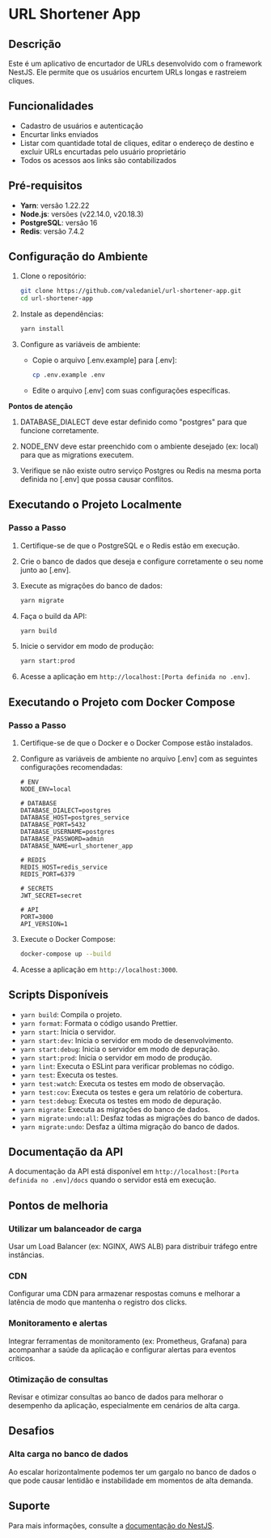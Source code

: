 # URL Shortener App

## Descrição

Este é um aplicativo de encurtador de URLs desenvolvido com o framework NestJS. Ele permite que os usuários encurtem URLs longas e rastreiem cliques.

## Funcionalidades

- Cadastro de usuários e autenticação
- Encurtar links enviados
- Listar com quantidade total de cliques, editar o endereço de destino e excluir URLs encurtadas pelo usuário proprietário
- Todos os acessos aos links são contabilizados

## Pré-requisitos

- **Yarn**: versão 1.22.22
- **Node.js**: versões (v22.14.0, v20.18.3)
- **PostgreSQL**: versão 16
- **Redis**: versão 7.4.2

## Configuração do Ambiente

1. Clone o repositório:

   ```bash
   git clone https://github.com/valedaniel/url-shortener-app.git
   cd url-shortener-app
   ```

2. Instale as dependências:

   ```bash
   yarn install
   ```

3. Configure as variáveis de ambiente:
   - Copie o arquivo [.env.example] para [.env]:
     ```bash
     cp .env.example .env
     ```
   - Edite o arquivo [.env] com suas configurações específicas.

**Pontos de atenção**

1. DATABASE_DIALECT deve estar definido como "postgres" para que funcione corretamente.

2. NODE_ENV deve estar preenchido com o ambiente desejado (ex: local) para que as migrations executem.

3. Verifique se não existe outro serviço Postgres ou Redis na mesma porta definida no [.env] que possa causar conflitos.

## Executando o Projeto Localmente

### Passo a Passo

1. Certifique-se de que o PostgreSQL e o Redis estão em execução.

2. Crie o banco de dados que deseja e configure corretamente o seu nome junto ao [.env].

3. Execute as migrações do banco de dados:

   ```bash
   yarn migrate
   ```

4. Faça o build da API:

   ```bash
   yarn build
   ```

5. Inicie o servidor em modo de produção:

   ```bash
   yarn start:prod
   ```

6. Acesse a aplicação em `http://localhost:[Porta definida no .env]`.

## Executando o Projeto com Docker Compose

### Passo a Passo

1. Certifique-se de que o Docker e o Docker Compose estão instalados.

2. Configure as variáveis de ambiente no arquivo [.env] com as seguintes configurações recomendadas:

   ```env
   # ENV
   NODE_ENV=local

   # DATABASE
   DATABASE_DIALECT=postgres
   DATABASE_HOST=postgres_service
   DATABASE_PORT=5432
   DATABASE_USERNAME=postgres
   DATABASE_PASSWORD=admin
   DATABASE_NAME=url_shortener_app

   # REDIS
   REDIS_HOST=redis_service
   REDIS_PORT=6379

   # SECRETS
   JWT_SECRET=secret

   # API
   PORT=3000
   API_VERSION=1
   ```

3. Execute o Docker Compose:

   ```bash
   docker-compose up --build
   ```

4. Acesse a aplicação em `http://localhost:3000`.

## Scripts Disponíveis

- `yarn build`: Compila o projeto.
- `yarn format`: Formata o código usando Prettier.
- `yarn start`: Inicia o servidor.
- `yarn start:dev`: Inicia o servidor em modo de desenvolvimento.
- `yarn start:debug`: Inicia o servidor em modo de depuração.
- `yarn start:prod`: Inicia o servidor em modo de produção.
- `yarn lint`: Executa o ESLint para verificar problemas no código.
- `yarn test`: Executa os testes.
- `yarn test:watch`: Executa os testes em modo de observação.
- `yarn test:cov`: Executa os testes e gera um relatório de cobertura.
- `yarn test:debug`: Executa os testes em modo de depuração.
- `yarn migrate`: Executa as migrações do banco de dados.
- `yarn migrate:undo:all`: Desfaz todas as migrações do banco de dados.
- `yarn migrate:undo`: Desfaz a última migração do banco de dados.

## Documentação da API

A documentação da API está disponível em `http://localhost:[Porta definida no .env]/docs` quando o servidor está em execução.

## Pontos de melhoria

### Utilizar um balanceador de carga

Usar um Load Balancer (ex: NGINX, AWS ALB) para distribuir tráfego entre instâncias.

### CDN

Configurar uma CDN para armazenar respostas comuns e melhorar a latência de modo que mantenha o registro dos clicks.

### Monitoramento e alertas

Integrar ferramentas de monitoramento (ex: Prometheus, Grafana) para acompanhar a saúde da aplicação e configurar alertas para eventos críticos.

### Otimização de consultas

Revisar e otimizar consultas ao banco de dados para melhorar o desempenho da aplicação, especialmente em cenários de alta carga.

## Desafios

### Alta carga no banco de dados

Ao escalar horizontalmente podemos ter um gargalo no banco de dados o que pode causar lentidão e instabilidade em momentos de alta demanda.

## Suporte

Para mais informações, consulte a [documentação do NestJS](https://docs.nestjs.com).
